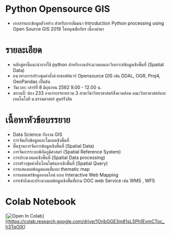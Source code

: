 # Python Opensource GIS 
- เอกสารและข้อมูลตัวอย่าง สำหรับการสัมมนา Introduction Python processing using Open Source GIS 2019 โดยคุณชัยภัทร เนื่องคำมา
# รายละเอียด
- หลักสูตรนี้แนะนำการใช้ python สำหรับงานประมวลผลและวิเคราะห์ข้อมูลเชิงพื้นที่ (Spatial Data) 
- แนวทางการสร้างชุดคำสั่งด้วยซอฟท์แวร์ Opensource GIS เช่น GDAL, OGR, Proj4, GeoPandas เป็นต้น
- วันเวลา: เสาร์ที่ 8 มิถุนายน 2562 9.00 - 12.00 น.
- สถานที่: ห้อง 233 อาคารบรรยายรวม 3 สาขาวิชาวิทยาศาสตร์สิ่งแวดล้อม คณะวิทยาศาสตร์และเทคโนโลยี ม.ธรรมศาสตร์ ศูนย์รังสิต

# เนื้อหาหัวข้อบรรยาย
- Data Science กับงาน GIS
- การจัดเก็บข้อมูลและโมเดลเชิงพื้นที่
- พื้นฐานการจัดการข้อมูลเชิงพื้นที่ (Spatial Data)
- การจัดการระบบพิกัดภูมิศาสตร์ (Spatial Reference System)
- การประมวลผลเชิงพื้นที่ (Spatial Data processing)
- การสร้างชุดคำสั่งเงื่อนไขค้นหาเชิงพื้นที่ (Spatial Query)
- การแสดงผลข้อมูลแผนที่แบบ thematic map
- การเผยแพร่ข้อมูลออนไลน์ แบบ Interactive Web Mapping
- การเข้าถึงและประมวลผลข้อมูลเชิงพื้นที่ผ่าน OGC web Service เช่น WMS , WFS

# Colab Notebook
[![Open In Colab](https://colab.research.google.com/assets/colab-badge.svg)][(https://colab.research.google.com/drive/1OribGGE3m81sLSPh1EvmCToc_h3TqOlX]
